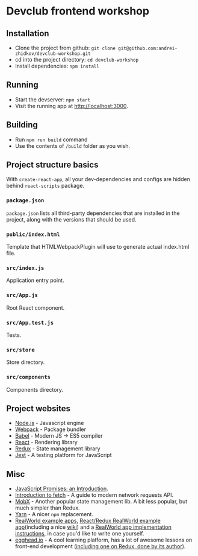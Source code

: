 # Devclub frontend workshop

## Installation
* Clone the project from github: `git clone git@github.com:andrei-zhidkov/devclub-workshop.git`
* cd into the project directory: `cd devclub-workshop`
* Install dependencies: `npm install`

## Running
* Start the devserver: `npm start`
* Visit the running app at [http://localhost:3000](http://localhost:3000).

## Building
* Run `npm run build` command
* Use the contents of `/build` folder as you wish.

## Project structure basics
With `create-react-app`, all your dev-dependencies and configs are hidden behind `react-scripts` package.

### `package.json`
`package.json` lists all third-party dependencies that are installed in the project, along with the versions that should be used.

### `public/index.html`
Template that HTMLWebpackPlugin will use to generate actual index.html file.

### `src/index.js`
Application entry point.

### `src/App.js`
Root React component.

### `src/App.test.js`
Tests.

### `src/store`
Store directory.

### `src/components`
Components directory.

## Project websites
* [Node.js](https://nodejs.org) - Javascript engine
* [Webpack](https://webpack.js.org) - Package bundler
* [Babel](https://babeljs.io) - Modern JS -> ES5 compiler
* [React](https://reactjs.org) - Rendering library
* [Redux](https://redux.js.org) - State management library
* [Jest](https://facebook.github.io/jest/) - A testing platform for JavaScript

## Misc
* [JavaScript Promises: an Introduction](https://developers.google.com/web/fundamentals/primers/promises).
* [Introduction to fetch](https://developers.google.com/web/updates/2015/03/introduction-to-fetch) - A guide to modern network requests API.
* [MobX](https://mobx.js.org/index.html) - Another popular state management lib. A bit less popular, but much simpler than Redux.
* [Yarn](https://yarnpkg.com/en/) - A nicer `npm` replacement.
* [RealWorld example apps](https://github.com/gothinkster/realworld), [React/Redux RealWorld example app](https://github.com/gothinkster/react-redux-realworld-example-app)(including a nice [wiki](https://github.com/gothinkster/react-redux-realworld-example-app/wiki)) and a [RealWorld app implementation instructions](https://github.com/gothinkster/realworld-starter-kit/blob/master/FRONTEND_INSTRUCTIONS.md), in case you'd like to write one yourself.
* [egghead.io](https://egghead.io) - A cool learning platform, has a lot of awesome lessons on front-end development ([including one on Redux, done by its author](https://egghead.io/courses/getting-started-with-redux)).
